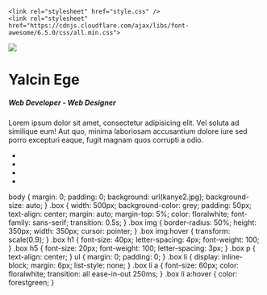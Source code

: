 <!DOCTYPE html>
<html lang="en">
  <head>
    <meta charset="UTF-8" />
    <meta name="viewport" content="width=device-width, initial-scale=1.0" />
    <title>Yalcin Web</title>
    
    <link rel="stylesheet" href="style.css" />
    <link rel="stylesheet" href="https://cdnjs.cloudflare.com/ajax/libs/font-awesome/6.5.0/css/all.min.css">
  </head>
  <body>
    <div class="box">
      <img src="399024399_368005605744286_1527003328154971142_n.jpg">
      <h1>Yalcin Ege</h1>
      <h5>Web Developer - Web Designer</h5>
      <p>Lorem ipsum dolor sit amet, consectetur adipisicing elit. Vel soluta ad similique eum! Aut quo, minima laboriosam accusantium dolore iure sed porro excepturi eaque, fugit magnam quos corrupti a odio.</p>
      <ul>
        <li><a href="https://github.com/Yalcin723"><i class="fab fa-github"  ></i></a></li>
        <li><a href="#"><i class="fab fa-twitter"  ></i></a></li>
        <li><a href="#"><i class="fab fa-instagram"  ></i></a></li>
        <li><a href="#"><i class="fab fa-discord"  ></i></a></li>
      </ul>
    </div>
</html>

body {
  margin: 0;
  padding: 0;
  background: url(kanye2.jpg);
  background-size: auto;
}
.box {
  width: 500px;
  background-color: grey;
  padding: 50px;
  text-align: center;
  margin: auto;
  margin-top: 5%;
  color: floralwhite;
  font-family: sans-serif;
  transition: 0.5s;
}
.box img {
  border-radius: 50%;
  height: 350px;
  width: 350px;
  cursor: pointer;
}
.box img:hover {
  transform: scale(0.9);
}
.box h1 {
  font-size: 40px;
  letter-spacing: 4px;
  font-weight: 100;
}
.box h5 {
  font-size: 20px;
  font-weight: 100;
  letter-spacing: 3px;
}
.box p {
  text-align: center;
}
ul {
  margin: 0;
  padding: 0;
}
.box li {
  display: inline-block;
  margin: 6px;
  list-style: none;
}
.box li a {
  font-size: 60px;
  color: floralwhite;
  transition: all ease-in-out 250ms;
}
.box li a:hover {
  color: forestgreen;
}
